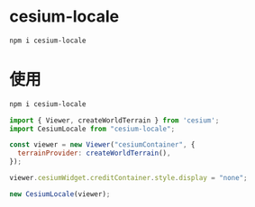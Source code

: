 # cesium-locale
```bash
npm i cesium-locale
````

# 使用

```bash
npm i cesium-locale
```

```js
import { Viewer, createWorldTerrain } from 'cesium';
import CesiumLocale from "cesium-locale";

const viewer = new Viewer("cesiumContainer", {
  terrainProvider: createWorldTerrain(),
});

viewer.cesiumWidget.creditContainer.style.display = "none";

new CesiumLocale(viewer);
```